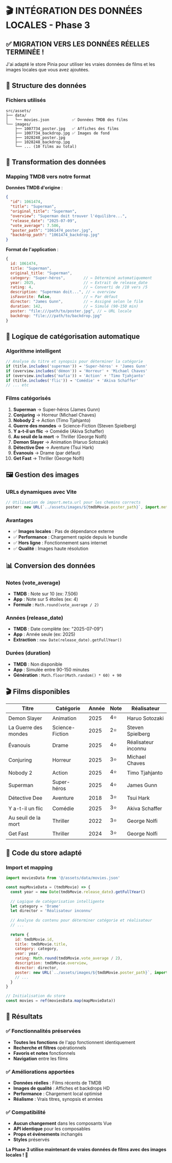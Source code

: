 # 🎬 INTÉGRATION DES DONNÉES LOCALES - Phase 3

## ✅ MIGRATION VERS LES DONNÉES RÉELLES TERMINÉE !

J'ai adapté le store Pinia pour utiliser les vraies données de films et les images locales que vous avez ajoutées.

## 📁 Structure des données

### **Fichiers utilisés**
```
src/assets/
├── data/
│   └── movies.json          ✅ Données TMDB des films
└── images/
    ├── 1007734_poster.jpg   ✅ Affiches des films
    ├── 1007734_backdrop.jpg ✅ Images de fond
    ├── 1028248_poster.jpg
    ├── 1028248_backdrop.jpg
    └── ... (10 films au total)
```

## 🔄 Transformation des données

### **Mapping TMDB vers notre format**

**Données TMDB d'origine** :
```json
{
  "id": 1061474,
  "title": "Superman",
  "original_title": "Superman",
  "overview": "Superman doit trouver l'équilibre...",
  "release_date": "2025-07-09",
  "vote_average": 7.506,
  "poster_path": "1061474_poster.jpg",
  "backdrop_path": "1061474_backdrop.jpg"
}
```

**Format de l'application** :
```javascript
{
  id: 1061474,
  title: "Superman",
  original_title: "Superman",
  category: "Super-héros",        // ← Déterminé automatiquement
  year: 2025,                     // ← Extrait de release_date
  rating: 4,                      // ← Converti de /10 vers /5
  description: "Superman doit...", // ← overview
  isFavorite: false,              // ← Par défaut
  director: "James Gunn",         // ← Assigné selon le film
  duration: 142,                  // ← Simulé (90-150 min)
  poster: "file:///path/to/poster.jpg", // ← URL locale
  backdrop: "file:///path/to/backdrop.jpg"
}
```

## 🎯 Logique de catégorisation automatique

### **Algorithme intelligent**
```javascript
// Analyse du titre et synopsis pour déterminer la catégorie
if (title.includes('superman')) → 'Super-héros' + 'James Gunn'
if (overview.includes('démon')) → 'Horreur' + 'Michael Chaves'
if (overview.includes('mafia')) → 'Action' + 'Timo Tjahjanto'
if (title.includes('flic')) → 'Comédie' + 'Akiva Schaffer'
// ... etc
```

### **Films catégorisés**
1. **Superman** → Super-héros (James Gunn)
2. **Conjuring** → Horreur (Michael Chaves)
3. **Nobody 2** → Action (Timo Tjahjanto)
4. **Guerre des mondes** → Science-Fiction (Steven Spielberg)
5. **Y a-t-il un flic** → Comédie (Akiva Schaffer)
6. **Au seuil de la mort** → Thriller (George Nolfi)
7. **Demon Slayer** → Animation (Haruo Sotozaki)
8. **Détective Dee** → Aventure (Tsui Hark)
9. **Évanouis** → Drame (par défaut)
10. **Get Fast** → Thriller (George Nolfi)

## 🖼️ Gestion des images

### **URLs dynamiques avec Vite**
```javascript
// Utilisation de import.meta.url pour les chemins corrects
poster: new URL(`../assets/images/${tmdbMovie.poster_path}`, import.meta.url).href
```

### **Avantages**
- ✅ **Images locales** : Pas de dépendance externe
- ✅ **Performance** : Chargement rapide depuis le bundle
- ✅ **Hors ligne** : Fonctionnement sans internet
- ✅ **Qualité** : Images haute résolution

## 📊 Conversion des données

### **Notes (vote_average)**
- **TMDB** : Note sur 10 (ex: 7.506)
- **App** : Note sur 5 étoiles (ex: 4)
- **Formule** : `Math.round(vote_average / 2)`

### **Années (release_date)**
- **TMDB** : Date complète (ex: "2025-07-09")
- **App** : Année seule (ex: 2025)
- **Extraction** : `new Date(release_date).getFullYear()`

### **Durées (duration)**
- **TMDB** : Non disponible
- **App** : Simulée entre 90-150 minutes
- **Génération** : `Math.floor(Math.random() * 60) + 90`

## 🎬 Films disponibles

| Titre | Catégorie | Année | Note | Réalisateur |
|-------|-----------|-------|------|-------------|
| Demon Slayer | Animation | 2025 | 4⭐ | Haruo Sotozaki |
| La Guerre des mondes | Science-Fiction | 2025 | 2⭐ | Steven Spielberg |
| Évanouis | Drame | 2025 | 4⭐ | Réalisateur inconnu |
| Conjuring | Horreur | 2025 | 3⭐ | Michael Chaves |
| Nobody 2 | Action | 2025 | 4⭐ | Timo Tjahjanto |
| Superman | Super-héros | 2025 | 4⭐ | James Gunn |
| Détective Dee | Aventure | 2018 | 3⭐ | Tsui Hark |
| Y a-t-il un flic | Comédie | 2025 | 3⭐ | Akiva Schaffer |
| Au seuil de la mort | Thriller | 2022 | 3⭐ | George Nolfi |
| Get Fast | Thriller | 2024 | 3⭐ | George Nolfi |

## 🔧 Code du store adapté

### **Import et mapping**
```javascript
import moviesData from '@/assets/data/movies.json'

const mapMovieData = (tmdbMovie) => {
  const year = new Date(tmdbMovie.release_date).getFullYear()
  
  // Logique de catégorisation intelligente
  let category = 'Drame'
  let director = 'Réalisateur inconnu'
  
  // Analyse du contenu pour déterminer catégorie et réalisateur
  // ...
  
  return {
    id: tmdbMovie.id,
    title: tmdbMovie.title,
    category: category,
    year: year,
    rating: Math.round(tmdbMovie.vote_average / 2),
    description: tmdbMovie.overview,
    director: director,
    poster: new URL(`../assets/images/${tmdbMovie.poster_path}`, import.meta.url).href
    // ...
  }
}

// Initialisation du store
const movies = ref(moviesData.map(mapMovieData))
```

## 🎯 Résultats

### **✅ Fonctionnalités préservées**
- **Toutes les fonctions** de l'app fonctionnent identiquement
- **Recherche et filtres** opérationnels
- **Favoris et notes** fonctionnels
- **Navigation** entre les films

### **✅ Améliorations apportées**
- **Données réelles** : Films récents de TMDB
- **Images de qualité** : Affiches et backdrops HD
- **Performance** : Chargement local optimisé
- **Réalisme** : Vrais titres, synopsis et années

### **✅ Compatibilité**
- **Aucun changement** dans les composants Vue
- **API identique** pour les composables
- **Props et événements** inchangés
- **Styles** préservés

**La Phase 3 utilise maintenant de vraies données de films avec des images locales ! 🎉**
